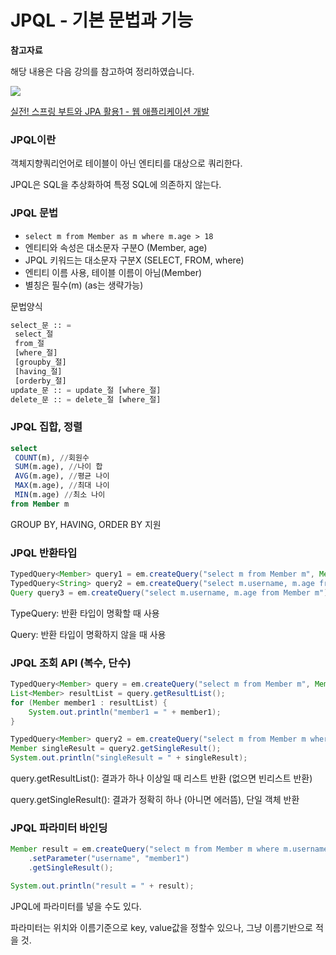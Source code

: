 # JPQL - 기본 문법과 기능

**참고자료**

해당 내용은 다음 강의를 참고하여 정리하였습니다. 

![](https://cdn.inflearn.com/public/courses/324119/course_cover/07c45106-3cfa-4dd6-93ed-a6449591831c/%E1%84%80%E1%85%B3%E1%84%85%E1%85%AE%E1%86%B8%205%20%E1%84%87%E1%85%A9%E1%86%A8%E1%84%89%E1%85%A1%204.png)

[실전! 스프링 부트와 JPA 활용1 - 웹 애플리케이션 개발](https://www.inflearn.com/course/%EC%8A%A4%ED%94%84%EB%A7%81%EB%B6%80%ED%8A%B8-JPA-%ED%99%9C%EC%9A%A9-1/dashboard)



### JPQL이란

객체지향쿼리언어로 테이블이 아닌 엔티티를 대상으로 쿼리한다.

JPQL은 SQL을 추상화하여 특정 SQL에 의존하지 않는다.



### JPQL 문법

- `select m from Member as m where m.age > 18`
- 엔티티와 속성은 대소문자 구분O (Member, age)
- JPQL 키워드는 대소문자 구분X (SELECT, FROM, where)
- 엔티티 이름 사용, 테이블 이름이 아님(Member)
- 별칭은 필수(m) (as는 생략가능)



문법양식

```sql
select_문 :: = 
 select_절
 from_절
 [where_절]
 [groupby_절]
 [having_절]
 [orderby_절]
update_문 :: = update_절 [where_절]
delete_문 :: = delete_절 [where_절]
```



### JPQL 집합, 정렬

```sql
select
 COUNT(m), //회원수
 SUM(m.age), //나이 합
 AVG(m.age), //평균 나이
 MAX(m.age), //최대 나이
 MIN(m.age) //최소 나이
from Member m
```

GROUP BY, HAVING, ORDER BY 지원



### JPQL 반환타입

```java
TypedQuery<Member> query1 = em.createQuery("select m from Member m", Member.class);
TypedQuery<String> query2 = em.createQuery("select m.username, m.age from Member m", String.class);
Query query3 = em.createQuery("select m.username, m.age from Member m");
```

TypeQuery: 반환 타입이 명확할 때 사용

Query: 반환 타입이 명확하지 않을 때 사용



### JPQL 조회 API (복수, 단수)

```java
TypedQuery<Member> query = em.createQuery("select m from Member m", Member.class);
List<Member> resultList = query.getResultList();
for (Member member1 : resultList) {
    System.out.println("member1 = " + member1);
}

TypedQuery<Member> query2 = em.createQuery("select m from Member m where m.id = 1", Member.class);
Member singleResult = query2.getSingleResult();
System.out.println("singleResult = " + singleResult);
```

query.getResultList(): 결과가 하나 이상일 때 리스트 반환 (없으면 빈리스트 반환)

query.getSingleResult(): 결과가 정확히 하나 (아니면 에러뜸), 단일 객체 반환





### JPQL 파라미터 바인딩

```java
Member result = em.createQuery("select m from Member m where m.username =:username", Member.class)
    .setParameter("username", "member1")
    .getSingleResult();

System.out.println("result = " + result);
```

JPQL에 파라미터를 넣을 수도 있다.

파라미터는 위치와 이름기준으로 key, value값을 정할수 있으나, 그냥 이름기반으로 적을 것.



